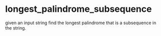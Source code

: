 # longest_palindrome_subsequence
given an input string find the longest palindrome that is a subsequence in the string.
